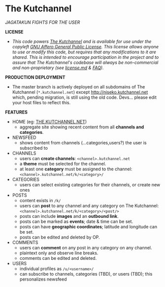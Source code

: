 The Kutchannel
==============

*JAGATAKUN FIGHTS FOR THE USER*

**LICENSE**
- *This code powers [The Kutchannel](http://the.kutchannel.net) and is available for use under the copyleft [GNU Affero General Public License](http://www.gnu.org/licenses/agpl-3.0.html). This license allows anyone to use or modify this code, but requires that any modifications to it are shared. This is intended to encourage participation in the project and to assure that The Kutchannel's codebase will always be non-commercial and non-proprietary (see [license.md](LICENSE.md) & [FAQ](http://www.affero.org/oagf.html)).*

**PRODUCTION DEPLOYMENT**
- The master branch is actively deployed on all subdomains of The Kutchannel (`*.kutchannel.net`) except http://niseko.kutchannel.net which, pending migration, is still using the old code. Devs... please edit your host files to reflect this.

**FEATURES**
- HOME (eg: [THE.KUTCHANNEL.NET](http://the.kutchannel.net))
    - aggregate site showing recent content from all **channels and categories**.
- NEWSFEED
    - shows content from channels (...categories,users?) the user is subscribed to
- CHANNELS
    - users can **create channels**: `<channel>.kutchannel.net`
    - a **theme** must be selected for the channel.
    - at least one **category** must be assigned to the channel: `<channel>.kutchannel.net/k/<category>/`
- CATEGORIES
    - users can select existing categories for their channels, or create new ones
- POSTS
    - content exists in `/k/`
    - users can **post** to any channel and any category on The Kutchannel: `<channel>.kutchannel.net/k/<category>/<post/>`
    - posts can include **images** and an **outbound link**.
    - posts can be marked as **events**; date & time can be set.
    - posts can have **geographic coordinates**; latitude and longitude can be set.
    - posts can be edited and deleted by OP.
- COMMENTS
    - users can **comment** on any post in any category on any channel.
    - plaintext only and observe line breaks.
    - comments can be edited and deleted.
- USERS
    - individual profiles as `/u/<username>/`
    - can subscribe to channels, categories (TBD), or users (TBD); this personalizes newsfeed